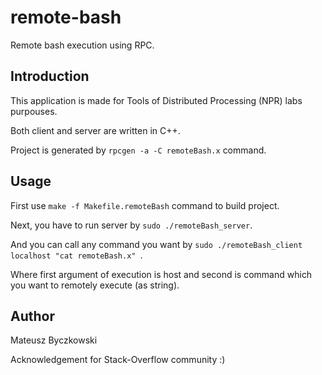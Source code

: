 # remote-bash
Remote bash execution using RPC.

## Introduction
This application is made for Tools of Distributed Processing (NPR) labs purpouses.

Both client and server are written in C++.

Project is generated by ```rpcgen -a -C remoteBash.x``` command.

## Usage
First use ```make -f Makefile.remoteBash``` command to build project.

Next, you have to run server by ```sudo ./remoteBash_server```.

And you can call any command you want by ```sudo ./remoteBash_client localhost "cat remoteBash.x" ```.

Where first argument of execution is host and second is command which you want to remotely execute (as string).

## Author
Mateusz Byczkowski


Acknowledgement for Stack-Overflow community :)
